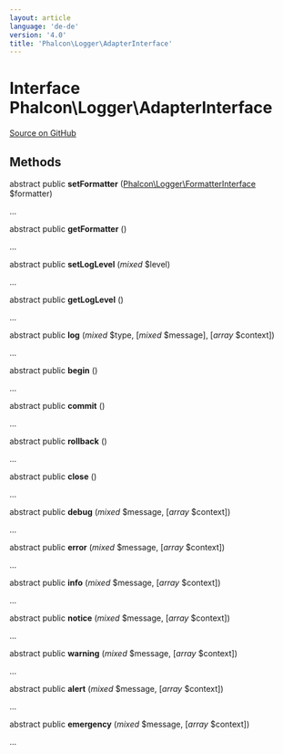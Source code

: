 ```yaml
---
layout: article
language: 'de-de'
version: '4.0'
title: 'Phalcon\Logger\AdapterInterface'
---
```


# Interface **Phalcon\Logger\AdapterInterface**

<a href="https://github.com/phalcon/cphalcon/tree/v4.0.0/phalcon/logger/adapterinterface.zep" class="btn btn-default btn-sm">Source on GitHub</a>

## Methods

abstract public **setFormatter** ([Phalcon\Logger\FormatterInterface](api/Phalcon_Logger_FormatterInterface) $formatter)

...

abstract public **getFormatter** ()

...

abstract public **setLogLevel** (*mixed* $level)

...

abstract public **getLogLevel** ()

...

abstract public **log** (*mixed* $type, [*mixed* $message], [*array* $context])

...

abstract public **begin** ()

...

abstract public **commit** ()

...

abstract public **rollback** ()

...

abstract public **close** ()

...

abstract public **debug** (*mixed* $message, [*array* $context])

...

abstract public **error** (*mixed* $message, [*array* $context])

...

abstract public **info** (*mixed* $message, [*array* $context])

...

abstract public **notice** (*mixed* $message, [*array* $context])

...

abstract public **warning** (*mixed* $message, [*array* $context])

...

abstract public **alert** (*mixed* $message, [*array* $context])

...

abstract public **emergency** (*mixed* $message, [*array* $context])

...